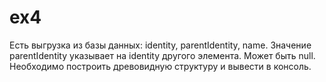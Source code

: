 # ex4
Есть выгрузка из базы данных: identity, parentIdentity, name.
Значение parentIdentity указывает на identity другого элемента. Может быть null.
Необходимо построить древовидную структуру и вывести в консоль.
